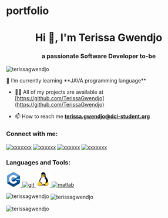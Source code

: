 # portfolio
<h1 align="center">Hi 👋, I'm Terissa Gwendjo</h1>
<h3 align="center">a passionate Software Developer to-be</h3>
<p align="left"> <img src="https://komarev.com/ghpvc/?username=terissagwendjo&label=Profile%20views&color=0e75b6&style=flat" alt="terissagwendjo" /> </p>
🌱 I’m currently learning **JAVA programming language**

- 👨‍💻 All of my projects are available at [https://github.com/TerissaGwendjo](https://github.com/TerissaGwendjo)

- 📫 How to reach me **terissa.gwendjo@dci-student.org**
<h3 align="left">Connect with me:</h3>
<p align="left">
<a href="https://linkedin.com/in/xxxxxxx" target="blank"><img align="center" src="https://raw.githubusercontent.com/rahuldkjain/github-profile-readme-generator/master/src/images/icons/Social/linked-in-alt.svg" alt="xxxxxxx" height="30" width="40" /></a>
<a href="https://fb.com/xxxxxx" target="blank"><img align="center" src="https://raw.githubusercontent.com/rahuldkjain/github-profile-readme-generator/master/src/images/icons/Social/facebook.svg" alt="xxxxxx" height="30" width="40" /></a>
<a href="https://instagram.com/xxxxxx" target="blank"><img align="center" src="https://raw.githubusercontent.com/rahuldkjain/github-profile-readme-generator/master/src/images/icons/Social/instagram.svg" alt="xxxxxx" height="30" width="40" /></a>
<a href="https://www.youtube.com/c/xxxxxxx" target="blank"><img align="center" src="https://raw.githubusercontent.com/rahuldkjain/github-profile-readme-generator/master/src/images/icons/Social/youtube.svg" alt="xxxxxxx" height="30" width="40" /></a>
</p>

<h3 align="left">Languages and Tools:</h3>
<p align="left"> <a href="https://www.w3schools.com/cpp/" target="_blank" rel="noreferrer"> <img src="https://raw.githubusercontent.com/devicons/devicon/master/icons/cplusplus/cplusplus-original.svg" alt="cplusplus" width="40" height="40"/> </a> <a href="https://git-scm.com/" target="_blank" rel="noreferrer"> <img src="https://www.vectorlogo.zone/logos/git-scm/git-scm-icon.svg" alt="git" width="40" height="40"/> </a> <a href="https://www.linux.org/" target="_blank" rel="noreferrer"> <img src="https://raw.githubusercontent.com/devicons/devicon/master/icons/linux/linux-original.svg" alt="linux" width="40" height="40"/> </a> <a href="https://www.mathworks.com/" target="_blank" rel="noreferrer"> <img src="https://upload.wikimedia.org/wikipedia/commons/2/21/Matlab_Logo.png" alt="matlab" width="40" height="40"/> </a> </p>

<p><img align="left" src="https://github-readme-stats.vercel.app/api/top-langs?username=terissagwendjo&show_icons=true&locale=en&layout=compact" alt="terissagwendjo" /></p>

<p>&nbsp;<img align="center" src="https://github-readme-stats.vercel.app/api?username=terissagwendjo&show_icons=true&locale=en" alt="terissagwendjo" /></p>

<p><img align="center" src="https://github-readme-streak-stats.herokuapp.com/?user=terissagwendjo&" alt="terissagwendjo" /></p>
